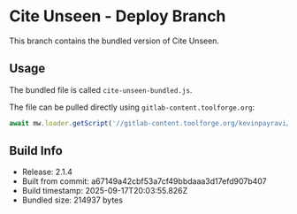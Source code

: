 # Cite Unseen - Deploy Branch

This branch contains the bundled version of Cite Unseen.

## Usage

The bundled file is called `cite-unseen-bundled.js`.

The file can be pulled directly using `gitlab-content.toolforge.org`:
```javascript
await mw.loader.getScript('//gitlab-content.toolforge.org/kevinpayravi/cite-unseen/-/raw/deploy/cite-unseen-bundled.js?mime=text/javascript');
```

## Build Info

- Release: 2.1.4
- Built from commit: a67149a42cbf53a7cf49bbdaaa3d17efd907b407
- Build timestamp: 2025-09-17T20:03:55.826Z
- Bundled size: 214937 bytes
